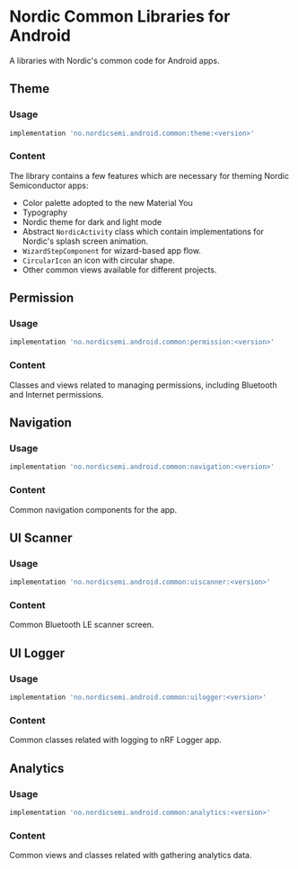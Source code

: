 # Nordic Common Libraries for Android
A libraries with Nordic's common code for Android apps.

## Theme

### Usage
```groovy
implementation 'no.nordicsemi.android.common:theme:<version>'
```

### Content
The library contains a few features which are necessary for theming Nordic Semiconductor apps:

* Color palette adopted to the new Material You
* Typography
* Nordic theme for dark and light mode
* Abstract `NordicActivity` class which contain implementations for Nordic's splash screen animation.
* `WizardStepComponent` for wizard-based app flow.
* `CircularIcon` an icon with circular shape.
* Other common views available for different projects.

## Permission

### Usage
```groovy
implementation 'no.nordicsemi.android.common:permission:<version>'
```

### Content
Classes and views related to managing permissions, including Bluetooth and Internet permissions.

## Navigation

### Usage
```groovy
implementation 'no.nordicsemi.android.common:navigation:<version>'
```

### Content
Common navigation components for the app.

## UI Scanner

### Usage
```groovy
implementation 'no.nordicsemi.android.common:uiscanner:<version>'
```

### Content
Common Bluetooth LE scanner screen.

## UI Logger

### Usage
```groovy
implementation 'no.nordicsemi.android.common:uilogger:<version>'
```

### Content
Common classes related with logging to nRF Logger app.

## Analytics

### Usage
```groovy
implementation 'no.nordicsemi.android.common:analytics:<version>'
```

### Content
Common views and classes related with gathering analytics data.



